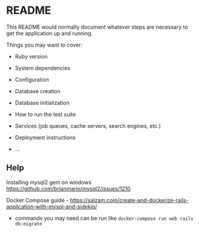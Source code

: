 # README

This README would normally document whatever steps are necessary to get the
application up and running.

Things you may want to cover:

* Ruby version

* System dependencies

* Configuration

* Database creation

* Database initialization

* How to run the test suite

* Services (job queues, cache servers, search engines, etc.)

* Deployment instructions

* ...


## Help

Installing mysql2 gem on windows https://github.com/brianmario/mysql2/issues/1210

Docker Compose guide - https://salzam.com/create-and-dockerize-rails-application-with-mysql-and-sidekiq/
- commands you may need can be run like `docker-compose run web rails db:migrate`
